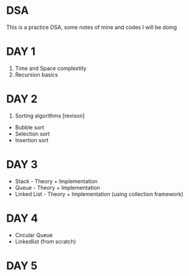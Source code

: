 # DSA
This is a practice DSA, some notes of mine and codes I will be doing

# DAY 1 
1. Time and Space complextity 
2. Recursion basics 

# DAY 2 
1. Sorting algorithms  [revison]
  - Bubble sort 
  - Selection sort 
  - Insertion sort

# DAY 3 
  - Stack - Theory + Implementation 
  - Queue - Theory + Implementation 
  - Linked List - Theory + Implementation (using collection framework)

# DAY 4 
  -  Circular Queue 
  -  Linkedlist (from scratch)

# DAY 5 
